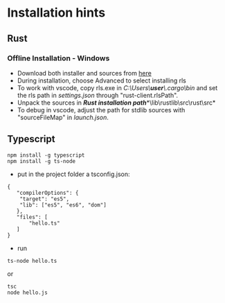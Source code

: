 # Installation hints

## Rust 
### Offline Installation - Windows
- Download both installer and sources from [here](https://forge.rust-lang.org/infra/other-installation-methods.html)
- During installation, choose Advanced to select installing rls
- To work with vscode, copy rls.exe in *C:\Users\\***user***\\.cargo\bin* and set the rls path in *settings.json* through "rust-client.rlsPath".
- Unpack the sources in ***Rust installation path****\lib\rustlib\src\rust\src*
- To debug in vscode, adjust the path for stdlib sources with "sourceFileMap" in *launch.json*.

## Typescript
```
npm install -g typescript
npm install -g ts-node
```
- put in the project folder a tsconfig.json: 
```
{
   "compilerOptions": {
    "target": "es5",
    "lib": ["es5", "es6", "dom"]
   },
   "files": [
       "hello.ts"
   ]
}
```
- run
```
ts-node hello.ts
```
or
```
tsc
node hello.js
```
